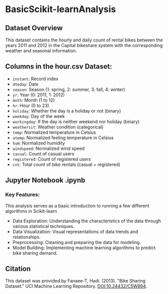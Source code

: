 # BasicScikit-learnAnalysis

## Dataset Overview
This dataset contains the hourly and daily count of rental bikes between the years 2011 and 2012 in the Capital bikeshare system with the corresponding weather and seasonal information.

## Columns in the hour.csv Dataset:
- `instant`: Record index
- `dteday`: Date
- `season`: Season (1: spring, 2: summer, 3: fall, 4: winter)
- `yr`: Year (0: 2011, 1: 2012)
- `mnth`: Month (1 to 12)
- `hr`: Hour (0 to 23)
- `holiday`: Whether the day is a holiday or not (binary)
- `weekday`: Day of the week
- `workingday`: If the day is neither weekend nor holiday (binary)
- `weathersit`: Weather condition (categorical)
- `temp`: Normalized temperature in Celsius
- `atemp`: Normalized feeling temperature in Celsius
- `hum`: Normalized humidity
- `windspeed`: Normalized wind speed
- `casual`: Count of casual users
- `registered`: Count of registered users
- `cnt`: Total count of bike rentals (casual + registered)

## Jupyter Notebook .ipynb
### Key Features:
This analysis serves as a basic introduction to running a few different algorithms in Scikit-learn
- Data Exploration: Understanding the characteristics of the data through various statistical techniques.
- Data Visualization: Visual representations of data trends and relationships.
- Preprocessing: Cleaning and preparing the data for modeling.
- Model Building: Implementing machine learning algorithms to predict bike sharing demand.

## Citation
This dataset was provided by Fanaee-T, Hadi. (2013). "Bike Sharing Dataset." UCI Machine Learning Repository. [DOI:10.24432/C5W894](https://doi.org/10.24432/C5W894).
